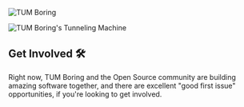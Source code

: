 <!--

**Here are some ideas to get you started:**

🙋‍♀️ A short introduction - what is your organization all about?
🌈 Contribution guidelines - how can the community get involved?
👩‍💻 Useful resources - where can the community find your docs? Is there anything else the community should know?
🍿 Fun facts - what does your team eat for breakfast?
🧙 Remember, you can do mighty things with the power of [Markdown](https://docs.github.com/github/writing-on-github/getting-started-with-writing-and-formatting-on-github/basic-writing-and-formatting-syntax)
-->

![TUM Boring](https://tum-boring.com/wp-content/themes/dist/images/logo_full_black.svg)

![TUM Boring's Tunneling Machine](https://tum-boring.com/wp-content/uploads/2021/05/boring-front-scaled.jpg)

## Get Involved 🛠️

Right now, TUM Boring and the Open Source community are building amazing software together, and there are excellent "good first issue" opportunities, if you're looking to get involved.
